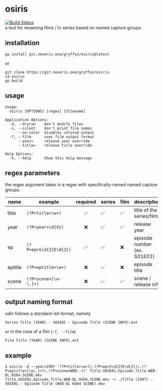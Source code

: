 # osiris

[![Build Status](https://ci.neveris.one/api/badges/gryffyn/osiris/status.svg?ref=refs/heads/main)](https://ci.neveris.one/gryffyn/osiris)  
a tool for renaming films / tv series based on named capture groups

## installation

`go install git.neveris.one/gryffyn/osiris@latest`

*or*

```shell
git clone https://git.neveris.one/gryffyn/osiris
cd osiris
go build
```

## usage
```shell
Usage:
  osiris [OPTIONS] [regex] [filename]

Application Options:
  -d, --dryrun    don't modify files
  -s, --silent    don't print file names
      --no-color  disables colored output
  -f, --film      uses film output format
      --year=     release year override
      --title=    release title override

Help Options:
  -h, --help      Show this help message
```

## regex parameters

the regex argument takes in a regex with specifically-named named capture groups.

| name    | example               | required | series | film | description                 |
|---------|-----------------------|:--------:|--------|------|-----------------------------|
| title   | `(?P<title>\w+)`      |   ✅    |    ✅    |   ✅   | title of the series/film    |
| year    | `(?P<year>\d{4})`     |    ❌    |    ✅    |   ✅   | release year                |
| ep      | `(?P<ep>S\d{2}E\d{2})` |   ✅    |   ✅     |    ❌  | episode number (ex. S01E01) |
| eptitle | `(?P<eptitle>\w+)`    |    ❌    |    ✅    |    ❌  | episode title               |
| scene   | `(?P<scene>[\w-\.]+)`  |    ❌    |    ✅    |   ✅   | scene / release info        |

## output naming format

odin follows a standard-ish format, namely

`Series Title (YEAR) - S01E01 - Episode Title (SCENE INFO).ext`

or in the case of a film (`-f, --film`)

`Film Title (YEAR) (SCENE INFO).ext`

## example

```shell
$ osiris -d --year=1997 '(?P<title>\w+)\.(?P<ep>S\d{2}E\d{2})\.(?P<eptitle>[\w\.]+)\.(?P<scene>WEB-.+)' Title.S01E01.Episode.Title.WEB-DL.H264.SCENE.mkv
Title.S01E01.Episode.Title.WEB-DL.H264.SCENE.mkv -> ./Title (1997) - S01E01 - Episode Title (WEB-DL H264 SCENE).mkv
```
